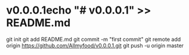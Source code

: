 # v0.0.0.1echo "# v0.0.0.1" >> README.md
git init
git add README.md
git commit -m "first commit"
git remote add origin https://github.com/Allmyfood/v0.0.0.1.git
git push -u origin master
